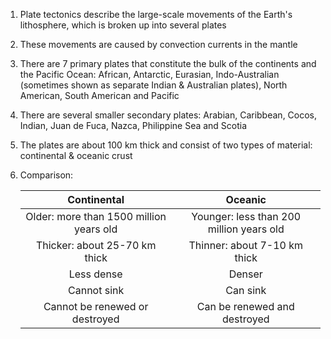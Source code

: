 1. Plate tectonics describe the large-scale movements of the Earth's lithosphere, which is broken up into several plates
2. These movements are caused by convection currents in the mantle
3. There are 7 primary plates that constitute the bulk of the continents and the Pacific Ocean: African, Antarctic, Eurasian, Indo-Australian (sometimes shown as separate Indian & Australian plates), North American, South American and Pacific
4. There are several smaller secondary plates: Arabian, Caribbean, Cocos, Indian, Juan de Fuca, Nazca, Philippine Sea and Scotia
5. The plates are about 100 km thick and consist of two types of material: continental & oceanic crust
6. Comparison:

    |              Continental              |                Oceanic                 |
    |:-------------------------------------:|:--------------------------------------:|
    |Older: more than 1500 million years old|Younger: less than 200 million years old|
    |     Thicker: about 25-70 km thick     |      Thinner: about 7-10 km thick      |
    |              Less dense               |                 Denser                 |
    |              Cannot sink              |                Can sink                |
    |    Cannot be renewed or destroyed     |      Can be renewed and destroyed      |
